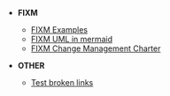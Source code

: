 - **FIXM**
  - [FIXM Examples](fixm/Example.md)
  - [FIXM UML in mermaid](fixm/FIXM_UML_in_mermaid.md)
  - [FIXM Change Management Charter](fixm/charter.md)
  
- **OTHER**
   - [Test broken links](fixm/test_links.md)
  
